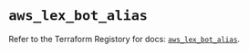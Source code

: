 # `aws_lex_bot_alias`

Refer to the Terraform Registory for docs: [`aws_lex_bot_alias`](https://registry.terraform.io/providers/hashicorp/aws/5.12.0/docs/resources/lex_bot_alias).
